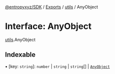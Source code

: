 [@entropyxyz/SDK](../README.md) / [Exports](../modules.md) / [utils](../modules/utils.md) / AnyObject

# Interface: AnyObject

[utils](../modules/utils.md).AnyObject

## Indexable

▪ [key: `string`]: `number` \| `string` \| `string`[] \| [`AnyObject`](utils.AnyObject.md)
